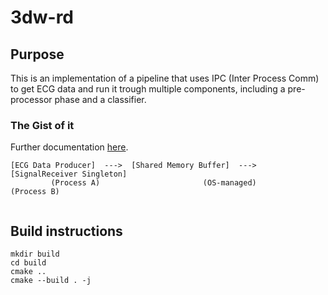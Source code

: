 # 3dw-rd

## Purpose

This is an implementation of a pipeline that uses IPC (Inter Process Comm) to get ECG data and run it trough multiple components, including a pre-processor phase and a classifier. 

### The Gist of it

Further documentation [here](https://www.geeksforgeeks.org/operating-systems/ipc-shared-memory/).

```
[ECG Data Producer]  --->  [Shared Memory Buffer]  --->  [SignalReceiver Singleton]
         (Process A)                       (OS-managed)              (Process B)


```

## Build instructions

```
mkdir build
cd build
cmake ..
cmake --build . -j

```